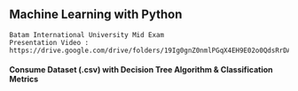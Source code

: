 ## Machine Learning with Python

```
Batam International University Mid Exam
Presentation Video : https://drive.google.com/drive/folders/19Ig0gnZ0nmlPGqX4EH9E02o0QdsRrDAg
```

#### Consume Dataset (.csv) with Decision Tree Algorithm & Classification Metrics
